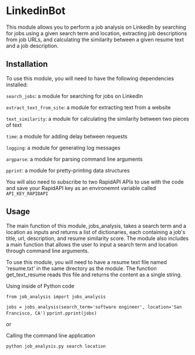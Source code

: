 # LinkedinBot

This module allows you to perform a job analysis on LinkedIn by searching for jobs using a given search term and location, extracting job descriptions from job URLs, and calculating the similarity between a given resume text and a job description.

## Installation
To use this module, you will need to have the following dependencies installed:

`search_jobs`: a module for searching for jobs on LinkedIn

`extract_text_from_site`: a module for extracting text from a website

`text_similarity`: a module for calculating the similarity between two pieces of text

`time`: a module for adding delay between requests

`logging`: a module for generating log messages

`argparse`: a module for parsing command line arguments

`pprint`: a module for pretty-printing data structures

You will also need to subscribe to two RapidAPI APIs to use with the code and save your RapidAPI key as an environemnt variable called `API_KEY_RAPIDAPI`

## Usage
The main function of this module, jobs_analysis, takes a search term and a location as inputs and returns a list of dictionaries, each containing a job's title, url, description, and resume similarity score. The module also includes a main function that allows the user to input a search term and location through command line arguments.

To use this module, you will need to have a resume text file named 'resume.txt' in the same directory as the module. The function get_text_resume reads this file and returns the content as a single string.

Using inside of Python code

```from job_analysis import jobs_analysis```

```jobs = jobs_analysis(search_term='software engineer', location='San Francisco, CA')```
```pprint.pprint(jobs)```

or 

Calling the command line application


```python job_analysis.py search location```

